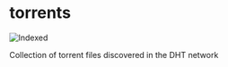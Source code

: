 torrents 
========
![Indexed](https://img.shields.io/badge/indexed-202335-blue)

Collection of torrent files discovered in the DHT network
